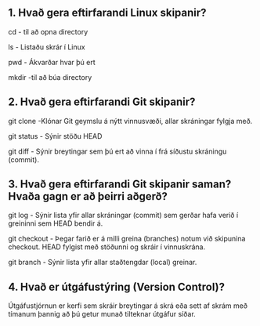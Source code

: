 ## 1. Hvað gera eftirfarandi Linux skipanir?

cd - til að opna directory

ls - Listaðu skrár í Linux

pwd - Ákvarðar hvar þú ert

mkdir -til að búa directory

## 2. Hvað gera eftirfarandi Git skipanir?
git clone -Klónar Git geymslu á nýtt vinnusvæði, allar skráningar fylgja með.

git status - Sýnir stöðu HEAD

git diff - Sýnir breytingar sem þú ert að vinna í frá síðustu skráningu (commit).

## 3. Hvað gera eftirfarandi Git skipanir saman? Hvaða gagn er að þeirri aðgerð?
git log - Sýnir lista yfir allar skráningar (commit) sem gerðar hafa verið í greininni sem HEAD bendir á.

git checkout - Þegar farið er á milli greina (branches) notum við skipunina checkout. HEAD fylgist með stöðunni og skráir í vinnuskrána.

git branch - Sýnir lista yfir allar staðtengdar (local) greinar.

## 4. Hvað er útgáfustýring (Version Control)?
Útgáfustjórnun er kerfi sem skráir breytingar á skrá eða sett af skrám með tímanum þannig að þú getur munað tilteknar útgáfur síðar.